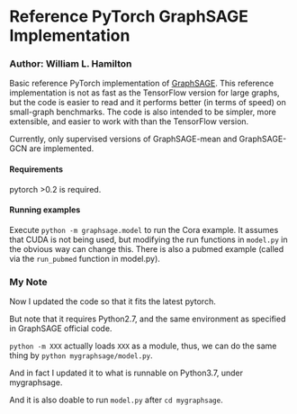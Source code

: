 # Reference PyTorch GraphSAGE Implementation
### Author: William L. Hamilton


Basic reference PyTorch implementation of [GraphSAGE](https://github.com/williamleif/GraphSAGE).
This reference implementation is not as fast as the TensorFlow version for large graphs, but the code is easier to read and it performs better (in terms of speed) on small-graph benchmarks.
The code is also intended to be simpler, more extensible, and easier to work with than the TensorFlow version.

Currently, only supervised versions of GraphSAGE-mean and GraphSAGE-GCN are implemented. 

#### Requirements

pytorch >0.2 is required.

#### Running examples

Execute `python -m graphsage.model` to run the Cora example.
It assumes that CUDA is not being used, but modifying the run functions in `model.py` in the obvious way can change this.
There is also a pubmed example (called via the `run_pubmed` function in model.py).

### My Note

Now I updated the code so that it fits the latest pytorch.

But note that it requires Python2.7, and the same environment as specified in GraphSAGE official code.

`python -m XXX` actually loads `XXX` as a module, thus, we can do the same thing by `python mygraphsage/model.py`.

And in fact I updated it to what is runnable on Python3.7, under mygraphsage.

And it is also doable to run `model.py` after `cd mygraphsage`.